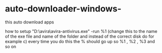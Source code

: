 # auto-downloader-windows-
this auto download apps

how to setup
"D:\avira\avira-antivirus.exe" -run %1  (change this to the name of the exe file and name of the folder and instead of the correct disk do for example c)
every time you do this the % should go up so %1 , %2 , %3 and so on
